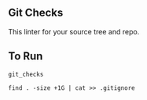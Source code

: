 Git Checks
----------
This linter for your source tree and repo.

To Run
------
```
git_checks
```


```
find . -size +1G | cat >> .gitignore
```